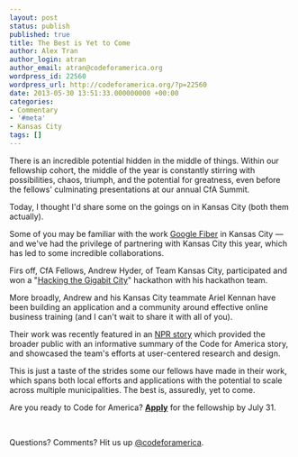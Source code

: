 ```yaml
---
layout: post
status: publish
published: true
title: The Best is Yet to Come
author: Alex Tran
author_login: atran
author_email: atran@codeforamerica.org
wordpress_id: 22560
wordpress_url: http://codeforamerica.org/?p=22560
date: 2013-05-30 13:51:33.000000000 +00:00
categories:
- Commentary
- '#meta'
- Kansas City
tags: []
---
```

There is an incredible potential hidden in the middle of things. Within our fellowship cohort, the middle of the year is constantly stirring with possibilities, chaos, triumph, and the potential for greatness, even before the fellows' culminating presentations at our annual CfA Summit.

Today, I thought I'd share some on the goings on in Kansas City (both them actually).

Some of you may be familiar with the work <a href="https://fiber.google.com/about/" target="_blank">Google Fiber</a> in Kansas City &mdash; and we've had the privilege of partnering with Kansas City this year, which has led to some incredible collaborations.

Firs off, CfA Fellows, Andrew Hyder, of Team Kansas City, participated and won a "<a href="http://edckc.com/hacking-the-gigabit-city-weekend-wrap-up/" target="_blank">Hacking the Gigabit City</a>" hackathon with his hackathon team.

More broadly, Andrew and his Kansas City teammate Ariel Kennan have been building an application and a community around effective online business training (and I can't wait to share it with all of you).

Their work was recently featured in an <a href="http://www.npr.org/2013/05/28/186861864/how-apps-help-kansas-city-work-better" target="_blank">NPR story</a> which provided the broader public with an informative summary of the Code for America story, and showcased the team's efforts at user-centered research and design.

This is just a taste of the strides some our fellows have made in their work, which spans both local efforts and applications with the potential to scale across multiple municipalities. The best is, assuredly, yet to come.

Are you ready to Code for America? <strong><a href="http://www.codeforamerica.org/apply" target="_blank">Apply</a></strong> for the fellowship by July 31.

&nbsp;

Questions? Comments? Hit us up <a href="http://twitter.com/codeforamerica" target="_blank">@codeforamerica</a>.
